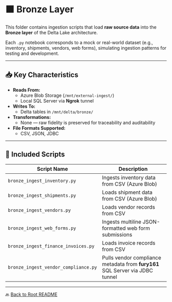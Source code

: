 # 🟫 Bronze Layer

This folder contains ingestion scripts that load **raw source data** into the **Bronze layer** of the Delta Lake architecture.

Each `.py` notebook corresponds to a mock or real-world dataset (e.g., inventory, shipments, vendors, web forms), simulating ingestion patterns for testing and development.

---

## 📥 Key Characteristics

- **Reads From:**
  - Azure Blob Storage (`/mnt/external-ingest/`)
  - Local SQL Server via **Ngrok** tunnel
- **Writes To:**  
  - Delta tables in `/mnt/delta/bronze/`
- **Transformations:**  
  - None — raw fidelity is preserved for traceability and auditability
- **File Formats Supported:**  
  - CSV, JSON, JDBC

---

## 📂 Included Scripts

| Script Name                  | Description                                                                 |
|-----------------------------|-----------------------------------------------------------------------------|
| `bronze_ingest_inventory.py`         | Ingests inventory data from CSV (Azure Blob)                                |
| `bronze_ingest_shipments.py`         | Loads shipment data from CSV (Azure Blob)                                   |
| `bronze_ingest_vendors.py`           | Loads vendor records from CSV                                               |
| `bronze_ingest_web_forms.py`         | Ingests multiline JSON-formatted web form submissions                       |
| `bronze_ingest_finance_invoices.py`  | Loads invoice records from CSV                                              |
| `bronze_ingest_vendor_compliance.py` | Pulls vendor compliance metadata from **fury161** SQL Server via JDBC tunnel |

---

🔙 [Back to Root README](../../README.md)

